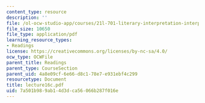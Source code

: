 ```yaml
---
content_type: resource
description: ''
file: /ol-ocw-studio-app/courses/21l-701-literary-interpretation-interpreting-poetry-fall-2003/7a501b989ab14d3dca56066b287f016e_lecture16c.pdf
file_size: 10650
file_type: application/pdf
learning_resource_types:
- Readings
license: https://creativecommons.org/licenses/by-nc-sa/4.0/
ocw_type: OCWFile
parent_title: Readings
parent_type: CourseSection
parent_uid: 4a8e09cf-6e66-d8c1-78e7-e931ebf4c299
resourcetype: Document
title: lecture16c.pdf
uid: 7a501b98-9ab1-4d3d-ca56-066b287f016e
---
```

